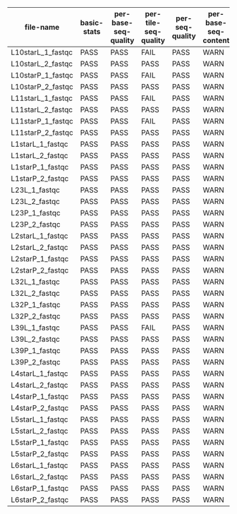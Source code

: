 | file-name | basic-stats | per-base-seq-quality | per-tile-seq-quality | per-seq-quality | per-base-seq-content | per-base-n-content | seq-lenght-distribution | overrepresented-seq | seq-duplication-levels | adapter-content |
 | ------------- | ------------- | --------- | ---------- | ------------ | --------- | -------- | ------- | ------ | ----------- | --------- | 
 | L10starL_1_fastqc | PASS | PASS | FAIL | PASS | WARN | WARN | PASS | PASS | FAIL | PASS | PASS | 
 | L10starL_2_fastqc | PASS | PASS | PASS | PASS | WARN | WARN | PASS | PASS | FAIL | PASS | PASS | 
 | L10starP_1_fastqc | PASS | PASS | FAIL | PASS | WARN | WARN | PASS | PASS | FAIL | PASS | PASS | 
 | L10starP_2_fastqc | PASS | PASS | PASS | PASS | WARN | WARN | PASS | PASS | FAIL | WARN | PASS | 
 | L11starL_1_fastqc | PASS | PASS | FAIL | PASS | WARN | WARN | PASS | PASS | FAIL | PASS | PASS | 
 | L11starL_2_fastqc | PASS | PASS | PASS | PASS | WARN | WARN | PASS | PASS | FAIL | PASS | PASS | 
 | L11starP_1_fastqc | PASS | PASS | FAIL | PASS | WARN | WARN | PASS | PASS | FAIL | PASS | PASS | 
 | L11starP_2_fastqc | PASS | PASS | PASS | PASS | WARN | WARN | PASS | PASS | FAIL | PASS | PASS | 
 | L1starL_1_fastqc | PASS | PASS | PASS | PASS | WARN | WARN | PASS | PASS | FAIL | PASS | PASS | 
 | L1starL_2_fastqc | PASS | PASS | PASS | PASS | WARN | WARN | PASS | PASS | FAIL | PASS | PASS | 
 | L1starP_1_fastqc | PASS | PASS | PASS | PASS | WARN | WARN | PASS | PASS | FAIL | PASS | PASS | 
 | L1starP_2_fastqc | PASS | PASS | PASS | PASS | WARN | WARN | PASS | PASS | FAIL | PASS | PASS | 
 | L23L_1_fastqc | PASS | PASS | PASS | PASS | WARN | WARN | PASS | PASS | FAIL | PASS | PASS | 
 | L23L_2_fastqc | PASS | PASS | PASS | PASS | WARN | WARN | PASS | PASS | FAIL | WARN | PASS | 
 | L23P_1_fastqc | PASS | PASS | PASS | PASS | WARN | WARN | PASS | PASS | FAIL | PASS | PASS | 
 | L23P_2_fastqc | PASS | PASS | PASS | PASS | WARN | WARN | PASS | PASS | FAIL | WARN | PASS | 
 | L2starL_1_fastqc | PASS | PASS | PASS | PASS | WARN | WARN | PASS | PASS | FAIL | PASS | PASS | 
 | L2starL_2_fastqc | PASS | PASS | PASS | PASS | WARN | WARN | PASS | PASS | FAIL | PASS | PASS | 
 | L2starP_1_fastqc | PASS | PASS | PASS | PASS | WARN | WARN | PASS | PASS | FAIL | PASS | WARN | 
 | L2starP_2_fastqc | PASS | PASS | PASS | PASS | WARN | WARN | PASS | PASS | FAIL | WARN | WARN | 
 | L32L_1_fastqc | PASS | PASS | PASS | PASS | WARN | WARN | PASS | PASS | FAIL | PASS | PASS | 
 | L32L_2_fastqc | PASS | PASS | PASS | PASS | WARN | WARN | PASS | PASS | FAIL | PASS | PASS | 
 | L32P_1_fastqc | PASS | PASS | PASS | PASS | WARN | WARN | PASS | PASS | FAIL | PASS | PASS | 
 | L32P_2_fastqc | PASS | PASS | PASS | PASS | WARN | WARN | PASS | PASS | FAIL | PASS | PASS | 
 | L39L_1_fastqc | PASS | PASS | FAIL | PASS | WARN | WARN | PASS | PASS | FAIL | PASS | PASS | 
 | L39L_2_fastqc | PASS | PASS | PASS | PASS | WARN | WARN | PASS | PASS | FAIL | PASS | PASS | 
 | L39P_1_fastqc | PASS | PASS | PASS | PASS | WARN | WARN | PASS | PASS | FAIL | PASS | PASS | 
 | L39P_2_fastqc | PASS | PASS | PASS | PASS | WARN | WARN | PASS | PASS | FAIL | PASS | PASS | 
 | L4starL_1_fastqc | PASS | PASS | PASS | PASS | WARN | WARN | PASS | PASS | FAIL | PASS | PASS | 
 | L4starL_2_fastqc | PASS | PASS | PASS | PASS | WARN | WARN | PASS | PASS | FAIL | WARN | PASS | 
 | L4starP_1_fastqc | PASS | PASS | PASS | PASS | WARN | WARN | PASS | PASS | FAIL | PASS | PASS | 
 | L4starP_2_fastqc | PASS | PASS | PASS | PASS | WARN | WARN | PASS | PASS | FAIL | WARN | PASS | 
 | L5starL_1_fastqc | PASS | PASS | PASS | PASS | WARN | WARN | PASS | PASS | FAIL | PASS | PASS | 
 | L5starL_2_fastqc | PASS | PASS | PASS | PASS | WARN | WARN | PASS | PASS | FAIL | WARN | PASS | 
 | L5starP_1_fastqc | PASS | PASS | PASS | PASS | WARN | WARN | PASS | PASS | FAIL | PASS | WARN | 
 | L5starP_2_fastqc | PASS | PASS | PASS | PASS | WARN | WARN | PASS | PASS | FAIL | WARN | WARN | 
 | L6starL_1_fastqc | PASS | PASS | PASS | PASS | WARN | WARN | PASS | PASS | FAIL | PASS | PASS | 
 | L6starL_2_fastqc | PASS | PASS | PASS | PASS | WARN | WARN | PASS | PASS | FAIL | PASS | PASS | 
 | L6starP_1_fastqc | PASS | PASS | PASS | PASS | WARN | WARN | PASS | PASS | FAIL | PASS | PASS | 
 | L6starP_2_fastqc | PASS | PASS | PASS | PASS | WARN | WARN | PASS | PASS | FAIL | PASS | PASS | 

